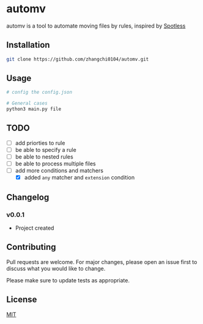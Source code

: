 # automv

automv is a tool to automate moving files by rules, inspired by [Spotless](https://lightpillar.com/spotless.html)

## Installation

```bash
git clone https://github.com/zhangchi0104/automv.git
```

## Usage

```bash
# config the config.json

# General cases
python3 main.py file
```

## TODO
-[ ] add priorties to rule
-[ ] be able to specify a rule
-[ ] be able to nested rules
-[ ] be able to process multiple files
-[ ] add more conditions and matchers 
    -[X] added `any` matcher and `extension` condition

## Changelog
### v0.0.1 
- Project created 

## Contributing
Pull requests are welcome. For major changes, please open an issue first to discuss what you would like to change.

Please make sure to update tests as appropriate.

## License
[MIT](https://choosealicense.com/licenses/mit/)